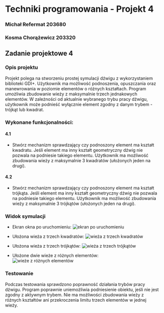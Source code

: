 # Techniki programowania - Projekt 4

### Michał Refermat 203680
### Kosma Chorążewicz 203320
    
## Zadanie projektowe 4

### Opis projektu
Projekt polega na stworzeniu prostej symulacji dźwigu z wykorzystaniem biblioteki GDI+. Użytkownik ma możliwość podnoszenia, opuszczania oraz manewrowania w poziomie elementów o różnych kształtach. Program umożliwia zbudowanie wieży z maksymalnie trzech jednakowych elementów. W zależności od aktualnie wybranego trybu pracy dźwigu, użytkownik może podnieść wyłącznie element zgodny z danym trybem - trójkąt lub kwadrat.
### Wykonane funkcjonalności:
 #### 4.1  
 - Stwórz mechanizm sprawdzający czy podnoszony element ma kształt kwadratu. Jeśli element ma inny
kształt geometryczny dźwig nie pozwala na podniesie takiego elementu. Użytkownik ma możliwość
zbudowania wieży z maksymalnie 3 kwadratów (ułożonych jeden na drugi).

 #### 4.2  
 - Stwórz mechanizm sprawdzający czy podnoszony element ma kształt trójkąta. Jeśli element ma inny
kształt geometryczny dźwig nie pozwala na podniesie takiego elementu. Użytkownik ma możliwość
zbudowania wieży z maksymalnie 3 trójkątów (ułożonych jeden na drugi).

### Widok symulacji
 - Ekran okna po uruchomieniu:
![ekran po uruchomieniu](https://github.com/user-attachments/assets/d4aae4c7-b603-424d-adde-e3c26a977692)

 - Ułożona wieża z trzech kwadratów:
![wieża z trzech kwadratów](https://github.com/user-attachments/assets/9b07dacb-cd91-43ad-8468-9cc4e18b2138)

 - Ułożona wieża z trzech trójkątów:
![wieża z trzech trójkątów](https://github.com/user-attachments/assets/eaadc374-6daa-4552-b6ff-eebea6297a37)

- Ułożone dwie wieże z różnych elementów:
![wieże z różnych elementów](https://github.com/user-attachments/assets/f60a913a-fbc9-4763-947d-8275e6c92d76)

### Testowanie
Podczas testowania sprawdzono poprawność działania trybów pracy dźwigu. Program poprawnie uniemożliwia podniesienie obiektu, jeśli nie jest zgodny z aktywnym trybem. Nie ma możliwości zbudowania wieży z różnych kształtów ani przekroczenia limitu trzech elementów w jednej wieży.



